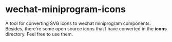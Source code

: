 # wechat-miniprogram-icons
A tool for converting SVG icons to wechat miniprogram components.
Besides, there're some open source icons that I have converted in the **icons** directory.
Feel free to use them.
